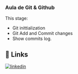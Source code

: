 ### Aula de Git & Github

This stage:

- Git inittialization
- Git Add and Commit changes
- Show commits log.

## 🔗 Links

[![linkedin](https://img.shields.io/badge/linkedin-0A66C2?style=for-the-badge&logo=linkedin&logoColor=white)](https://www.linkedin.com/in/rafael-penner/)